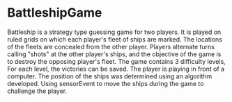 # BattleshipGame
Battleship is a strategy type guessing game for two players.
It is played on ruled grids on which each player's fleet of ships are marked. 
The locations of the fleets are concealed from the other player. 
Players alternate turns calling "shots" at the other player's ships,
and the objective of the game is to destroy the opposing player's fleet.
The game contains 3 difficulty levels, For each level, the victories can be saved.
The player is playing in front of a computer.
The position of the ships was determined using an algorithm developed.
Using sensorEvent to move the ships during the game to challenge the player.

